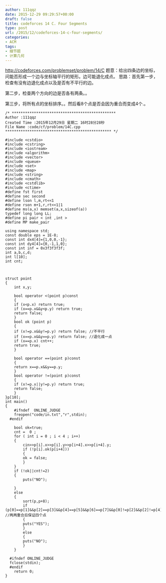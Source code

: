 ```yaml
---
author: 111qqz
date: 2015-12-29 09:29:57+00:00
draft: false
title: codeforces 14 C. Four Segments
type: post
url: /2015/12/codeforces-14-c-four-segments/
categories:
- ACM
tags:
- 细节题
- 计算几何
---
```


http://codeforces.com/problemset/problem/14/C
题意：给出四条边的坐标，问能否形成一个边与坐标轴平行的矩形。边可能退化成点。
思路：首先第一步，检查有没有边退化成点以及是否有不平行的边。

第二步，检查两个方向的边是否各有两条。。

第三步，将所有点的坐标排序。。然后看8个点是否会因为重合而变成4个.。



    
    /* ***********************************************
    Author :111qqz
    Created Time :2015年12月29日 星期二 16时28分28秒
    File Name :code/cf/problem/14C.cpp
    ************************************************ */
    
    #include <cstdio>
    #include <cstring>
    #include <iostream>
    #include <algorithm>
    #include <vector>
    #include <queue>
    #include <set>
    #include <map>
    #include <string>
    #include <cmath>
    #include <cstdlib>
    #include <ctime>
    #define fst first
    #define sec second
    #define lson l,m,rt<<1
    #define rson m+1,r,rt<<1|1
    #define ms(a,x) memset(a,x,sizeof(a))
    typedef long long LL;
    #define pi pair < int ,int >
    #define MP make_pair
    
    using namespace std;
    const double eps = 1E-8;
    const int dx4[4]={1,0,0,-1};
    const int dy4[4]={0,-1,1,0};
    const int inf = 0x3f3f3f3f;
    int a,b,c,d;
    int l[10];
    int cnt;
    
    
    
    struct point 
    {
        int x,y;
        
        bool operator <(point p)const
        {
    	if (x<p.x) return true;
    	if (x==p.x&&y<p.y) return true;
    	return false;
        }
        bool ok (point p)
        {
    	if (x!=p.x&&y!=p.y) return false; //不平行
    	if (x==p.x&&y==p.y) return false; //退化成一点
    	if (x==p.x) cnt++;
    	return true;
        }
    
        bool operator ==(point p)const
        {
    	return x==p.x&&y==p.y;
        }
        bool operator !=(point p)const
        {
    	if (x!=p.x||y!=p.y) return true;
    	return false;
        }
    }p[10];
    int main()
    {
    	#ifndef  ONLINE_JUDGE 
    	freopen("code/in.txt","r",stdin);
      #endif
    	
    	bool ok=true;
    	cnt =  0 ;
    	for ( int i = 0 ; i < 4 ; i++)
    	{
    	    cin>>p[i].x>>p[i].y>>p[i+4].x>>p[i+4].y;
    	    if (!p[i].ok(p[i+4]))
    	    {
    		ok = false;
    	    }
    	}
    	if (!ok||cnt!=2)
    	{
    	    puts("NO");
    
    	}
    	else
    	{
    	    sort(p,p+8);
    	    if (p[0]==p[1]&&p[2]==p[3]&&p[4]==p[5]&&p[6]==p[7]&&p[0]!=p[2]&&p[2]!=p[4]&&p[4]!=p[6]) //两两重合后保证四个点
    	    {
    		puts("YES");
    	    }
    	    else
    	    {
    		puts("NO");
    	    }
    	}
    
      #ifndef ONLINE_JUDGE  
      fclose(stdin);
      #endif
        return 0;
    }
    



